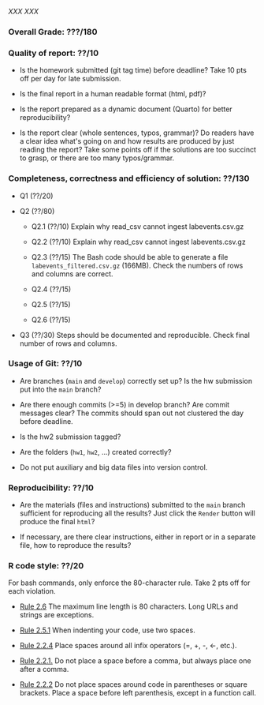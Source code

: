 *XXX XXX*

### Overall Grade: ???/180

### Quality of report: ??/10

-   Is the homework submitted (git tag time) before deadline? Take 10 pts off per day for late submission.  

-   Is the final report in a human readable format (html, pdf)? 

-   Is the report prepared as a dynamic document (Quarto) for better reproducibility?

-   Is the report clear (whole sentences, typos, grammar)? Do readers have a clear idea what's going on and how results are produced by just reading the report? Take some points off if the solutions are too succinct to grasp, or there are too many typos/grammar. 

### Completeness, correctness and efficiency of solution: ??/130

- Q1 (??/20)

- Q2 (??/80)

    - Q2.1 (??/10) Explain why read_csv cannot ingest labevents.csv.gz
    
    - Q2.2 (??/10) Explain why read_csv cannot ingest labevents.csv.gz
    
    - Q2.3 (??/15) The Bash code should be able to generate a file `labevents_filtered.csv.gz` (166MB). Check the numbers of rows and columns are correct.
    
    - Q2.4 (??/15)
    
    - Q2.5 (??/15)
    
    - Q2.6 (??/15)

- Q3 (??/30) Steps should be documented and reproducible. Check final number of rows and columns.
	    
### Usage of Git: ??/10

-   Are branches (`main` and `develop`) correctly set up? Is the hw submission put into the `main` branch?

-   Are there enough commits (>=5) in develop branch? Are commit messages clear? The commits should span out not clustered the day before deadline. 
          
-   Is the hw2 submission tagged? 

-   Are the folders (`hw1`, `hw2`, ...) created correctly? 
  
-   Do not put auxiliary and big data files into version control. 

### Reproducibility: ??/10

-   Are the materials (files and instructions) submitted to the `main` branch sufficient for reproducing all the results? Just click the `Render` button will produce the final `html`? 

-   If necessary, are there clear instructions, either in report or in a separate file, how to reproduce the results?

### R code style: ??/20

For bash commands, only enforce the 80-character rule. Take 2 pts off for each violation. 

-   [Rule 2.6](https://style.tidyverse.org/syntax.html#long-function-calls) The maximum line length is 80 characters. Long URLs and strings are exceptions.  

-   [Rule 2.5.1](https://style.tidyverse.org/syntax.html#indenting) When indenting your code, use two spaces.  

-   [Rule 2.2.4](https://style.tidyverse.org/syntax.html#infix-operators) Place spaces around all infix operators (=, +, -, &lt;-, etc.).  

-   [Rule 2.2.1.](https://style.tidyverse.org/syntax.html#commas) Do not place a space before a comma, but always place one after a comma.  

-   [Rule 2.2.2](https://style.tidyverse.org/syntax.html#parentheses) Do not place spaces around code in parentheses or square brackets. Place a space before left parenthesis, except in a function call.
